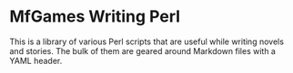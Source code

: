 # MfGames Writing Perl

This is a library of various Perl scripts that are useful while writing novels and stories. The bulk of them are geared around Markdown files with a YAML header.
